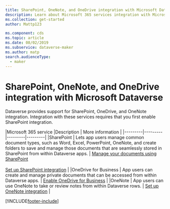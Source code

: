 ```yaml
---
title: SharePoint, OneNote, and OneDrive integration with Microsoft Dataverse | Microsoft Docs
description: Learn about Microsoft 365 services integration with Microsoft Dataverse.
ms.collection: get-started
author: Mattp123

ms.component: cds
ms.topic: article
ms.date: 08/02/2019
ms.subservice: dataverse-maker
ms.author: matp
search.audienceType: 
  - maker
---
```


# SharePoint, OneNote, and OneDrive integration with Microsoft Dataverse



Dataverse provides support for SharePoint, OneDrive, and OneNote integration. Integration with these services requires that you first enable SharePoint integration.   


|Microsoft 365 service  |Description  | More information  |
|---------|---------|---------|---------|
|SharePoint     |  Lets app users manage common document types, such as Word, Excel, PowerPoint, OneNote, and create folders to save and manage those documents that are seamlessly stored in SharePoint from within Dataverse apps.     |  [Manage your documents using SharePoint](/dynamics365/customer-engagement/admin/manage-documents-using-sharepoint) <br /> <br /> [Set up SharePoint integration](/dynamics365/customer-engagement/admin/set-up-sharepoint-integration)     |
|OneDrive for Business     |  App users can create and manage private documents that can be accessed from within Dataverse apps.      |  [Enable OneDrive for Business](/dynamics365/customer-engagement/admin/enable-onedrive-for-business)     |
|OneNote     | App users can use OneNote to take or review notes from within Dataverse rows.      |   [Set up OneNote integration](/dynamics365/customer-engagement/admin/set-up-onenote-integration-in-dynamics-365)   | 


[!INCLUDE[footer-include](../../includes/footer-banner.md)]
